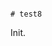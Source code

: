                                                                                                                                                                                                                                                                                                                                               # test8

Init.
